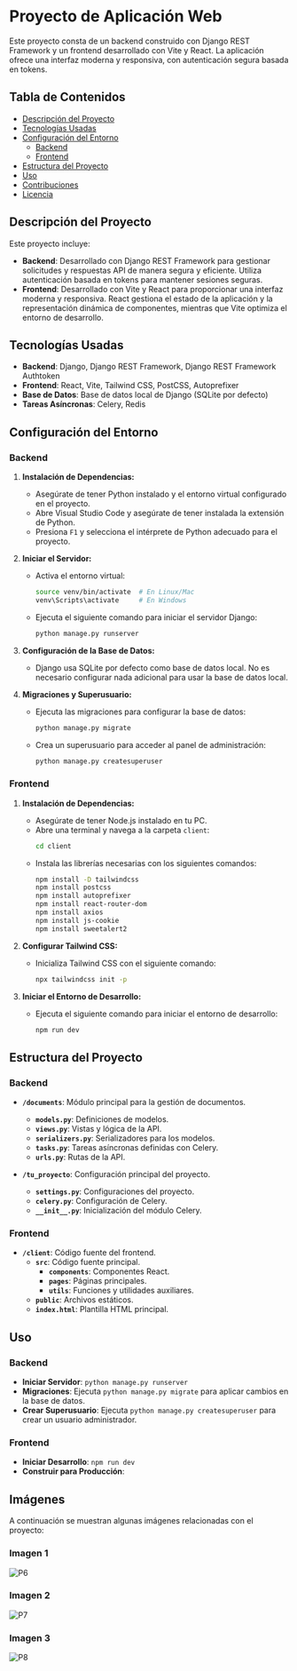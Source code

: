 # Proyecto de Aplicación Web

Este proyecto consta de un backend construido con Django REST Framework y un frontend desarrollado con Vite y React. La aplicación ofrece una interfaz moderna y responsiva, con autenticación segura basada en tokens.

## Tabla de Contenidos

- [Descripción del Proyecto](#descripción-del-proyecto)
- [Tecnologías Usadas](#tecnologías-usadas)
- [Configuración del Entorno](#configuración-del-entorno)
  - [Backend](#backend)
  - [Frontend](#frontend)
- [Estructura del Proyecto](#estructura-del-proyecto)
- [Uso](#uso)
- [Contribuciones](#contribuciones)
- [Licencia](#licencia)

## Descripción del Proyecto

Este proyecto incluye:

- **Backend**: Desarrollado con Django REST Framework para gestionar solicitudes y respuestas API de manera segura y eficiente. Utiliza autenticación basada en tokens para mantener sesiones seguras.
- **Frontend**: Desarrollado con Vite y React para proporcionar una interfaz moderna y responsiva. React gestiona el estado de la aplicación y la representación dinámica de componentes, mientras que Vite optimiza el entorno de desarrollo.

## Tecnologías Usadas

- **Backend**: Django, Django REST Framework, Django REST Framework Authtoken
- **Frontend**: React, Vite, Tailwind CSS, PostCSS, Autoprefixer
- **Base de Datos**: Base de datos local de Django (SQLite por defecto)
- **Tareas Asíncronas**: Celery, Redis

## Configuración del Entorno

### Backend

1. **Instalación de Dependencias:**
   - Asegúrate de tener Python instalado y el entorno virtual configurado en el proyecto.
   - Abre Visual Studio Code y asegúrate de tener instalada la extensión de Python.
   - Presiona `F1` y selecciona el intérprete de Python adecuado para el proyecto.

2. **Iniciar el Servidor:**
   - Activa el entorno virtual:
     ```bash
     source venv/bin/activate  # En Linux/Mac
     venv\Scripts\activate     # En Windows
     ```
   - Ejecuta el siguiente comando para iniciar el servidor Django:
     ```bash
     python manage.py runserver
     ```

3. **Configuración de la Base de Datos:**
   - Django usa SQLite por defecto como base de datos local. No es necesario configurar nada adicional para usar la base de datos local.

4. **Migraciones y Superusuario:**
   - Ejecuta las migraciones para configurar la base de datos:
     ```bash
     python manage.py migrate
     ```
   - Crea un superusuario para acceder al panel de administración:
     ```bash
     python manage.py createsuperuser
     ```

### Frontend

1. **Instalación de Dependencias:**
   - Asegúrate de tener Node.js instalado en tu PC.
   - Abre una terminal y navega a la carpeta `client`:
     ```bash
     cd client
     ```
   - Instala las librerías necesarias con los siguientes comandos:
     ```bash
     npm install -D tailwindcss
     npm install postcss
     npm install autoprefixer
     npm install react-router-dom
     npm install axios
     npm install js-cookie
     npm install sweetalert2
     ```

2. **Configurar Tailwind CSS:**
   - Inicializa Tailwind CSS con el siguiente comando:
     ```bash
     npx tailwindcss init -p
     ```

3. **Iniciar el Entorno de Desarrollo:**
   - Ejecuta el siguiente comando para iniciar el entorno de desarrollo:
     ```bash
     npm run dev
     ```

## Estructura del Proyecto

### Backend

- **`/documents`**: Módulo principal para la gestión de documentos.
  - **`models.py`**: Definiciones de modelos.
  - **`views.py`**: Vistas y lógica de la API.
  - **`serializers.py`**: Serializadores para los modelos.
  - **`tasks.py`**: Tareas asíncronas definidas con Celery.
  - **`urls.py`**: Rutas de la API.

- **`/tu_proyecto`**: Configuración principal del proyecto.
  - **`settings.py`**: Configuraciones del proyecto.
  - **`celery.py`**: Configuración de Celery.
  - **`__init__.py`**: Inicialización del módulo Celery.

### Frontend

- **`/client`**: Código fuente del frontend.
  - **`src`**: Código fuente principal.
    - **`components`**: Componentes React.
    - **`pages`**: Páginas principales.
    - **`utils`**: Funciones y utilidades auxiliares.
  - **`public`**: Archivos estáticos.
  - **`index.html`**: Plantilla HTML principal.

## Uso

### Backend

- **Iniciar Servidor**: `python manage.py runserver`
- **Migraciones**: Ejecuta `python manage.py migrate` para aplicar cambios en la base de datos.
- **Crear Superusuario**: Ejecuta `python manage.py createsuperuser` para crear un usuario administrador.

### Frontend

- **Iniciar Desarrollo**: `npm run dev`
- **Construir para Producción**: 


## Imágenes

A continuación se muestran algunas imágenes relacionadas con el proyecto:

### Imagen 1
![P6](./path/to/P6.png)

### Imagen 2
![P7](./path/to/P7.png)

### Imagen 3
![P8](./path/to/P8.png)